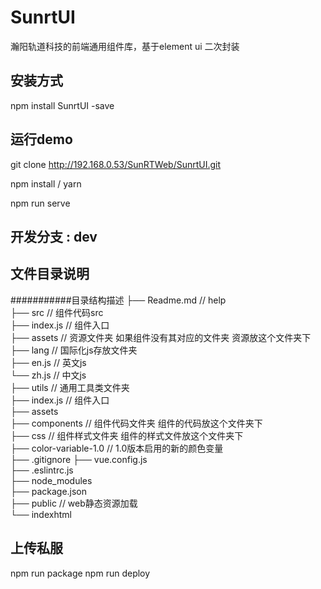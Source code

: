 # SunrtUI

瀚阳轨道科技的前端通用组件库，基于element ui 二次封装

## 安装方式

npm install SunrtUI -save

## 运行demo

git clone http://192.168.0.53/SunRTWeb/SunrtUI.git

npm install / yarn

npm run serve

## 开发分支 : dev

## 文件目录说明

###########目录结构描述
├── Readme.md                   // help   
├── src                         // 组件代码src   
   ├── index.js                // 组件入口    
   ├── assets                  // 资源文件夹 如果组件没有其对应的文件夹 资源放这个文件夹下    
   ├── lang                    // 国际化js存放文件夹    
        ├── en.js              // 英文js  
        └── zh.js              // 中文js   
   ├── utils                   // 通用工具类文件夹    
   ├── index.js                // 组件入口  
   ├── assets  
   ├── components              // 组件代码文件夹  组件的代码放这个文件夹下   
   ├── css                     // 组件样式文件夹  组件的样式文件放这个文件夹下   
        ├── color-variable-1.0 // 1.0版本启用的新的颜色变量    
├── .gitignore
├── vue.config.js          
├── .eslintrc.js         
├── node_modules  
├── package.json  
├── public                      // web静态资源加载  
    └── indexhtml    

## 上传私服
npm run package
npm run deploy









